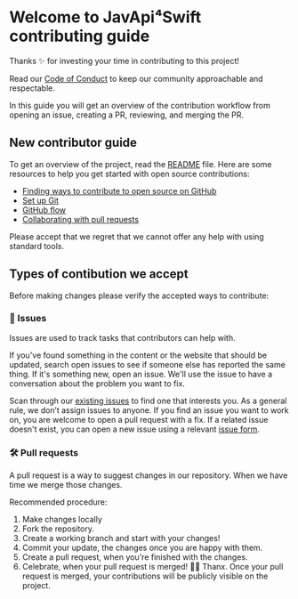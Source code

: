 # Welcome to JavApi⁴Swift contributing guide <!-- omit in toc -->

Thanks :sparkles: for investing your time in contributing to this project! 

Read our [Code of Conduct](./CODE_OF_CONDUCT.md) to keep our community approachable and respectable.

In this guide you will get an overview of the contribution workflow from opening an issue, creating a PR, reviewing, and merging the PR.

## New contributor guide

To get an overview of the project, read the [README](README.md) file. Here are some resources to help you get started with open source contributions:

- [Finding ways to contribute to open source on GitHub](https://docs.github.com/en/get-started/exploring-projects-on-github/finding-ways-to-contribute-to-open-source-on-github)
- [Set up Git](https://docs.github.com/en/get-started/quickstart/set-up-git)
- [GitHub flow](https://docs.github.com/en/get-started/quickstart/github-flow)
- [Collaborating with pull requests](https://docs.github.com/en/github/collaborating-with-pull-requests)

Please accept that we regret that we cannot offer any help with using standard tools.

## Types of contibution we accept

Before making changes please verify the accepted ways to contribute:

### :lady_beetle: Issues
Issues are used to track tasks that contributors can help with. 

If you've found something in the content or the website that should be updated, search open issues to see if someone else has reported the same thing. 
If it's something new, open an issue. We'll use the issue to have a conversation about the problem you want to fix.

Scan through our [existing issues](https://github.com/bastie/JavApi4Swift/issues) to find one that interests you. 
As a general rule, we don’t assign issues to anyone. If you find an issue you want to work on, you are welcome to open a pull request with a fix.
If a related issue doesn't exist, you can open a new issue using a relevant [issue form](https://github.com/bastie/JavApi4Swift/issues/new/choose).


### :hammer_and_wrench: Pull requests
A pull request is a way to suggest changes in our repository. When we have time we merge those changes.

Recommended procedure: 

1. Make changes locally
2. Fork the repository.
3. Create a working branch and start with your changes!
4. Commit your update, the changes once you are happy with them. 
5. Create a pull request, when you're finished with the changes.
6. Celebrate, when your pull request is merged!  :tada::tada: Thanx. Once your pull request is merged, your contributions will be publicly visible on the project.

